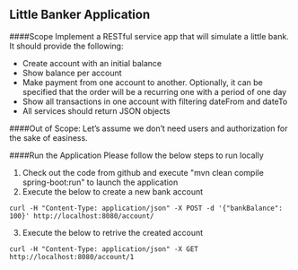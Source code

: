 ## Little Banker Application

####Scope
Implement a RESTful service app that will simulate a little bank. 
It should provide the following:
- Create account with an initial balance
- Show balance per account
- Make payment from one account to another. Optionally, it can be specified that the order will be a recurring one with a period of one day
- Show all transactions in one account with filtering dateFrom and dateTo
- All services should return JSON objects

####Out of Scope:
Let’s assume we don’t need users and authorization for the sake of easiness.

####Run the Application
Please follow the below steps to run locally

1. Check out the code from github and execute "mvn clean compile spring-boot:run" to launch the application
2. Execute the below to create a new bank account
~~~~~~~~~
curl -H "Content-Type: application/json" -X POST -d '{"bankBalance": 100}' http://localhost:8080/account/
~~~~~~~~~
3. Execute the below to retrive the created account
~~~~~~~~~
curl -H "Content-Type: application/json" -X GET http://localhost:8080/account/1
~~~~~~~~~